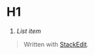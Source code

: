 

# H1

 1. *List item*

> Written with [StackEdit](https://stackedit.io/).
<!--stackedit_data:
eyJkaXNjdXNzaW9ucyI6eyJQNkVhSFRXMmxJcGVzVFpsIjp7In
RleHQiOiJMaXN0IGl0ZW0iLCJzdGFydCI6MzEsImVuZCI6NDB9
fSwiY29tbWVudHMiOnsic041YVNMVVF1ZzhxeUg3TiI6eyJkaX
NjdXNzaW9uSWQiOiJQNkVhSFRXMmxJcGVzVFpsIiwic3ViIjoi
Z2g6NzY4MDA3OSIsInRleHQiOiJjb21tZW50YWlyZSIsImNyZW
F0ZWQiOjE1MzczNjk4NjE1NTl9fSwiaGlzdG9yeSI6WzY0NzM4
ODUzMF19
-->